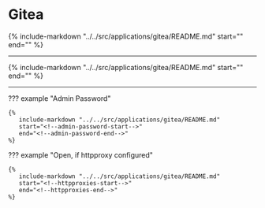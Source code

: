 # Gitea

{%
   include-markdown "../../src/applications/gitea/README.md"
   start="<!--description-start-->"
   end="<!--description-end-->"
%}

---

{%
   include-markdown "../../src/applications/gitea/README.md"
   start="<!--header-start-->"
   end="<!--header-end-->"
%}

---

??? example "Admin Password"

    {%
       include-markdown "../../src/applications/gitea/README.md"
       start="<!--admin-password-start-->"
       end="<!--admin-password-end-->"
    %}

??? example "Open, if httpproxy configured"

    {%
       include-markdown "../../src/applications/gitea/README.md"
       start="<!--httpproxies-start-->"
       end="<!--httpproxies-end-->"
    %}
